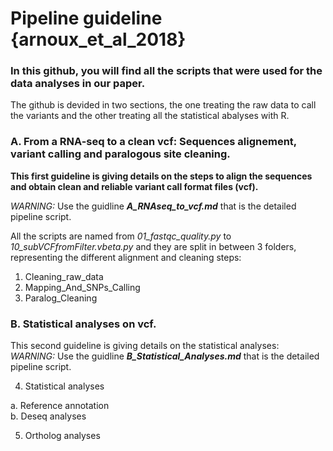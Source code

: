 # Pipeline guideline {arnoux_et_al_2018}  

### In this github, you will find all the scripts that were used for the data analyses in our paper.  

The github is devided in two sections, the one treating the raw data to call the variants and the other treating all the statistical abalyses with R.

### A. From a RNA-seq to a clean vcf: Sequences alignement, variant calling and paralogous site cleaning.  
**This first guideline is giving details on the steps to align the sequences and obtain clean and reliable variant call format files (vcf).**    

*WARNING:* Use the guidline **_A_RNAseq_to_vcf.md_** that is the detailed pipeline script.
  
All the scripts are named from *01_fastqc_quality.py* to *10_subVCFfromFilter.vbeta.py* and they are split in between 3 folders, representing the different alignment and cleaning steps:  
1.  Cleaning_raw_data
2.  Mapping_And_SNPs_Calling
3.  Paralog_Cleaning


### B. Statistical analyses on vcf.  

This second guideline is giving details on the statistical analyses:  
*WARNING:* Use the guidline **_B_Statistical_Analyses.md_** that is the detailed pipeline script.
  
4.  Statistical analyses  
  
a. Reference annotation    
b. Deseq analyses  

5. Ortholog analyses  

 
 




